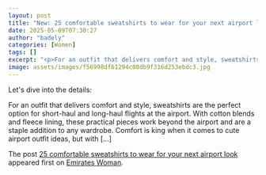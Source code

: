 ```yaml
---
layout: post
title: "New: 25 comfortable sweatshirts to wear for your next airport look"
date: 2025-05-09T07:30:27
author: "badely"
categories: [Women]
tags: []
excerpt: "<p>For an outfit that delivers comfort and style, sweatshirts are the perfect option for short-haul and long-haul flights at the airport. With cotton "
image: assets/images/f56998df61294c08db9f316d253ebdc3.jpg
---
```


Let's dive into the details: <p>For an outfit that delivers comfort and style, sweatshirts are the perfect option for short-haul and long-haul flights at the airport. With cotton blends and fleece lining, these practical pieces work beyond the airport and are a staple addition to any wardrobe. Comfort is king when it comes to cute airport outfit ideas, but with [&#8230;]</p>
<p>The post <a href="https://emirateswoman.com/25-comfortable-sweatshirts-to-wear-for-your-next-airport-look/" rel="nofollow">25 comfortable sweatshirts to wear for your next airport look</a> appeared first on <a href="https://emirateswoman.com" rel="nofollow">Emirates Woman</a>.</p>

